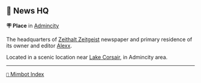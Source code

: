 ## 📰 News HQ

**🪧 Place** in [Admincity](<https://zeithalt.github.io/r/admincity.html>)

The headquarters of [Zeithalt Zeitgeist](<https://zeithalt.github.io/r/zeithalt_zeitgeist.html>) newspaper and primary residence of its owner and editor [Alexx](<https://zeithalt.github.io/r/alexx.html>).

Located in a scenic location near [Lake Corsair](<https://zeithalt.github.io/r/lake_corsair.html>), in Admincity area.

<!---
keywords: ci, admincity, zeithalt, zeitgeist, newspaper, alexx, lake, corsair
aliases: 
-->
----------
[`📑` Mimbot Index](<https://zeithalt.github.io/r/#3820>)